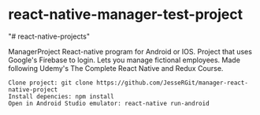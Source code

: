 # react-native-manager-test-project
"# react-native-projects" 

ManagerProject React-native program for Android or IOS. Project that uses Google's Firebase to login. Lets you manage fictional employees. Made following Udemy's The Complete React Native and Redux Course.

    Clone project: git clone https://github.com/JesseRGit/manager-react-native-project
    Install depencies: npm install
    Open in Android Studio emulator: react-native run-android
